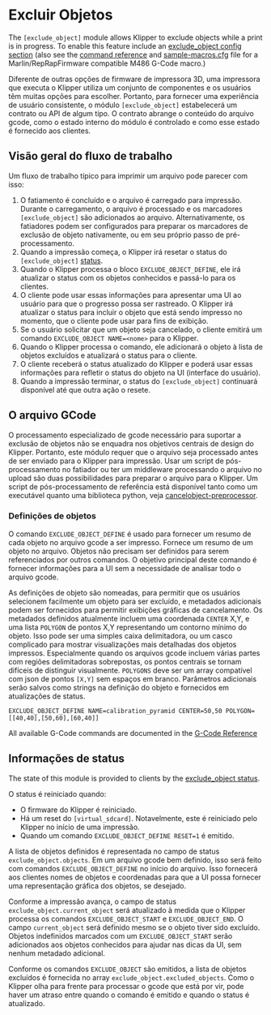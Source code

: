 # Excluir Objetos

The `[exclude_object]` module allows Klipper to exclude objects while a print is in progress. To enable this feature include an [exclude_object config
section](Config_Reference.md#exclude_object) (also see the [command
reference](G-Codes.md#exclude-object) and [sample-macros.cfg](../config/sample-macros.cfg) file for a Marlin/RepRapFirmware compatible M486 G-Code macro.)

Diferente de outras opções de firmware de impressora 3D, uma impressora que executa o Klipper utiliza um conjunto de componentes e os usuários têm muitas opções para escolher. Portanto, para fornecer uma experiência de usuário consistente, o módulo `[exclude_object]` estabelecerá um contrato ou API de algum tipo. O contrato abrange o conteúdo do arquivo gcode, como o estado interno do módulo é controlado e como esse estado é fornecido aos clientes.

## Visão geral do fluxo de trabalho

Um fluxo de trabalho típico para imprimir um arquivo pode parecer com isso:

1. O fatiamento é concluído e o arquivo é carregado para impressão. Durante o carregamento, o arquivo é processado e os marcadores `[exclude_object]` são adicionados ao arquivo. Alternativamente, os fatiadores podem ser configurados para preparar os marcadores de exclusão de objeto nativamente, ou em seu próprio passo de pré-processamento.
1. Quando a impressão começa, o Klipper irá resetar o status do `[exclude_object]` [status](Status_Reference.md#exclude_object).
1. Quando o Klipper processa o bloco `EXCLUDE_OBJECT_DEFINE`, ele irá atualizar o status com os objetos conhecidos e passá-lo para os clientes.
1. O cliente pode usar essas informações para apresentar uma UI ao usuário para que o progresso possa ser rastreado. O Klipper irá atualizar o status para incluir o objeto que está sendo impresso no momento, que o cliente pode usar para fins de exibição.
1. Se o usuário solicitar que um objeto seja cancelado, o cliente emitirá um comando `EXCLUDE_OBJECT NAME=<nome>` para o Klipper.
1. Quando o Klipper processa o comando, ele adicionará o objeto à lista de objetos excluídos e atualizará o status para o cliente.
1. O cliente receberá o status atualizado do Klipper e poderá usar essas informações para refletir o status do objeto na UI (interface do usuário).
1. Quando a impressão terminar, o status do `[exclude_object]` continuará disponível até que outra ação o resete.

## O arquivo GCode

O processamento especializado de gcode necessário para suportar a exclusão de objetos não se enquadra nos objetivos centrais de design do Klipper. Portanto, este módulo requer que o arquivo seja processado antes de ser enviado para o Klipper para impressão. Usar um script de pós-processamento no fatiador ou ter um middleware processando o arquivo no upload são duas possibilidades para preparar o arquivo para o Klipper. Um script de pós-processamento de referência está disponível tanto como um executável quanto uma biblioteca python, veja [cancelobject-preprocessor](https://github.com/kageurufu/cancelobject-preprocessor).

### Definições de objetos

O comando `EXCLUDE_OBJECT_DEFINE` é usado para fornecer um resumo de cada objeto no arquivo gcode a ser impresso. Fornece um resumo de um objeto no arquivo. Objetos não precisam ser definidos para serem referenciados por outros comandos. O objetivo principal deste comando é fornecer informações para a UI sem a necessidade de analisar todo o arquivo gcode.

As definições de objeto são nomeadas, para permitir que os usuários selecionem facilmente um objeto para ser excluído, e metadados adicionais podem ser fornecidos para permitir exibições gráficas de cancelamento. Os metadados definidos atualmente incluem uma coordenada `CENTER` X,Y, e uma lista `POLYGON` de pontos X,Y representando um contorno mínimo do objeto. Isso pode ser uma simples caixa delimitadora, ou um casco complicado para mostrar visualizações mais detalhadas dos objetos impressos. Especialmente quando os arquivos gcode incluem várias partes com regiões delimitadoras sobrepostas, os pontos centrais se tornam difíceis de distinguir visualmente. `POLYGONS` deve ser um array compatível com json de pontos `[X,Y]` sem espaços em branco. Parâmetros adicionais serão salvos como strings na definição do objeto e fornecidos em atualizações de status.

`EXCLUDE_OBJECT_DEFINE NAME=calibration_pyramid CENTER=50,50 POLYGON=[[40,40],[50,60],[60,40]]`

All available G-Code commands are documented in the [G-Code
Reference](./G-Codes.md#excludeobject)

## Informações de status

The state of this module is provided to clients by the [exclude_object
status](Status_Reference.md#exclude_object).

O status é reiniciado quando:

- O firmware do Klipper é reiniciado.
- Há um reset do `[virtual_sdcard]`. Notavelmente, este é reiniciado pelo Klipper no início de uma impressão.
- Quando um comando `EXCLUDE_OBJECT_DEFINE RESET=1` é emitido.

A lista de objetos definidos é representada no campo de status `exclude_object.objects`. Em um arquivo gcode bem definido, isso será feito com comandos `EXCLUDE_OBJECT_DEFINE` no início do arquivo. Isso fornecerá aos clientes nomes de objetos e coordenadas para que a UI possa fornecer uma representação gráfica dos objetos, se desejado.

Conforme a impressão avança, o campo de status `exclude_object.current_object` será atualizado à medida que o Klipper processa os comandos `EXCLUDE_OBJECT_START` e `EXCLUDE_OBJECT_END`. O campo `current_object` será definido mesmo se o objeto tiver sido excluído. Objetos indefinidos marcados com um `EXCLUDE_OBJECT_START` serão adicionados aos objetos conhecidos para ajudar nas dicas da UI, sem nenhum metadado adicional.

Conforme os comandos `EXCLUDE_OBJECT` são emitidos, a lista de objetos excluídos é fornecida no array `exclude_object.excluded_objects`. Como o Klipper olha para frente para processar o gcode que está por vir, pode haver um atraso entre quando o comando é emitido e quando o status é atualizado.
